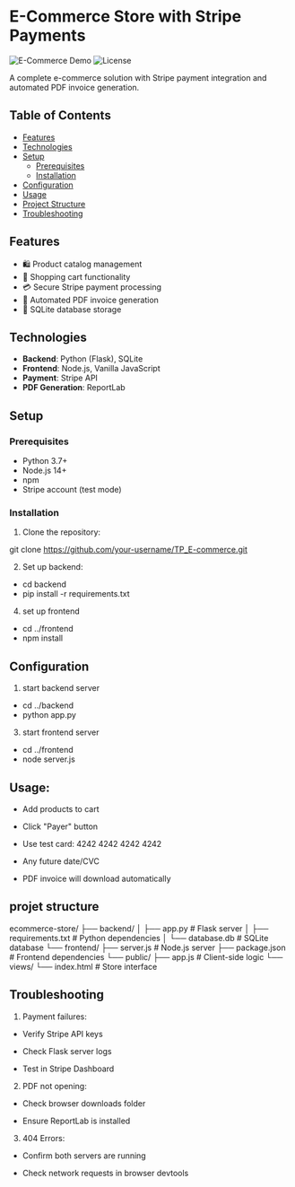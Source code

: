 # E-Commerce Store with Stripe Payments

![E-Commerce Demo](https://img.shields.io/badge/Demo-Available-green) ![License](https://img.shields.io/badge/License-MIT-blue)

A complete e-commerce solution with Stripe payment integration and automated PDF invoice generation.

## Table of Contents
- [Features](#features)
- [Technologies](#technologies)
- [Setup](#setup)
  - [Prerequisites](#prerequisites)
  - [Installation](#installation)
- [Configuration](#configuration)
- [Usage](#usage)
- [Project Structure](#project-structure)
- [Troubleshooting](#troubleshooting)

## Features
- 🛍️ Product catalog management
- 🛒 Shopping cart functionality
- 💳 Secure Stripe payment processing
- 📄 Automated PDF invoice generation
- 💾 SQLite database storage

## Technologies
- **Backend**: Python (Flask), SQLite
- **Frontend**: Node.js, Vanilla JavaScript
- **Payment**: Stripe API
- **PDF Generation**: ReportLab

## Setup

### Prerequisites
- Python 3.7+
- Node.js 14+
- npm
- Stripe account (test mode)

### Installation
1. Clone the repository:

git clone https://github.com/your-username/TP_E-commerce.git

2. Set up backend:

- cd backend
- pip install -r requirements.txt

4. set up frontend
   
- cd ../frontend
- npm install

## Configuration

1. start backend server
   
- cd ../backend
- python app.py

3. start frontend server

- cd ../frontend
- node server.js


## Usage:

- Add products to cart

- Click "Payer" button

- Use test card: 4242 4242 4242 4242

- Any future date/CVC

- PDF invoice will download automatically

## projet structure

ecommerce-store/
├── backend/
│   ├── app.py             # Flask server
│   ├── requirements.txt   # Python dependencies
│   └── database.db        # SQLite database
└── frontend/
    ├── server.js          # Node.js server
    ├── package.json       # Frontend dependencies
    └── public/
        ├── app.js         # Client-side logic
        └── views/
            └── index.html # Store interface

## Troubleshooting

1. Payment failures:

- Verify Stripe API keys

- Check Flask server logs

- Test in Stripe Dashboard

2. PDF not opening:

- Check browser downloads folder

- Ensure ReportLab is installed

3. 404 Errors:

- Confirm both servers are running

- Check network requests in browser devtools
